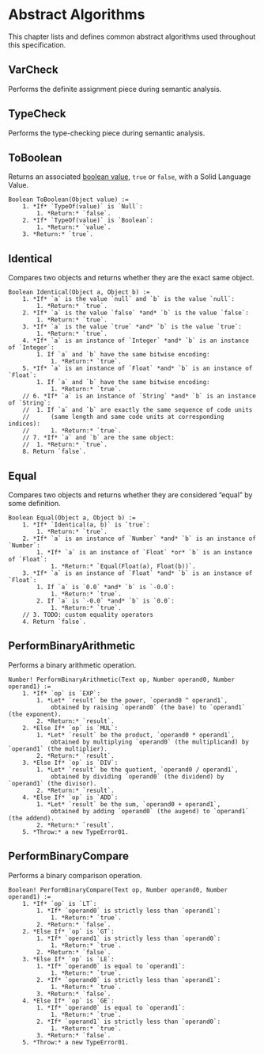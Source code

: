# Abstract Algorithms
This chapter lists and defines common abstract algorithms used throughout this specification.



## VarCheck
Performs the definite assignment piece during semantic analysis.



## TypeCheck
Performs the type-checking piece during semantic analysis.



## ToBoolean
Returns an associated [boolean value](./data-types#boolean), `true` or `false`, with a Solid Language Value.
```
Boolean ToBoolean(Object value) :=
	1. *If* `TypeOf(value)` is `Null`:
		1. *Return:* `false`.
	2. *If* `TypeOf(value)` is `Boolean`:
		1. *Return:* `value`.
	3. *Return:* `true`.
```



## Identical
Compares two objects and returns whether they are the exact same object.
```
Boolean Identical(Object a, Object b) :=
	1. *If* `a` is the value `null` and `b` is the value `null`:
		1. *Return:* `true`.
	2. *If* `a` is the value `false` *and* `b` is the value `false`:
		1. *Return:* `true`.
	3. *If* `a` is the value `true` *and* `b` is the value `true`:
		1. *Return:* `true`.
	4. *If* `a` is an instance of `Integer` *and* `b` is an instance of `Integer`:
		1. If `a` and `b` have the same bitwise encoding:
			1. *Return:* `true`.
	5. *If* `a` is an instance of `Float` *and* `b` is an instance of `Float`:
		1. If `a` and `b` have the same bitwise encoding:
			1. *Return:* `true`.
	// 6. *If* `a` is an instance of `String` *and* `b` is an instance of `String`:
	// 	1. If `a` and `b` are exactly the same sequence of code units
	// 		(same length and same code units at corresponding indices):
	// 		1. *Return:* `true`.
	// 7. *If* `a` and `b` are the same object:
	// 	1. *Return:* `true`.
	8. Return `false`.
```



## Equal
Compares two objects and returns whether they are considered “equal” by some definition.
```
Boolean Equal(Object a, Object b) :=
	1. *If* `Identical(a, b)` is `true`:
		1. *Return:* `true`.
	2. *If* `a` is an instance of `Number` *and* `b` is an instance of `Number`:
		1. *If* `a` is an instance of `Float` *or* `b` is an instance of `Float`:
			1. *Return:* `Equal(Float(a), Float(b))`.
	3. *If* `a` is an instance of `Float` *and* `b` is an instance of `Float`:
		1. If `a` is `0.0` *and* `b` is `-0.0`:
			1. *Return:* `true`.
		2. If `a` is `-0.0` *and* `b` is `0.0`:
			1. *Return:* `true`.
	// 3. TODO: custom equality operators
	4. Return `false`.
```



## PerformBinaryArithmetic
Performs a binary arithmetic operation.
```
Number! PerformBinaryArithmetic(Text op, Number operand0, Number operand1) :=
	1. *If* `op` is `EXP`:
		1. *Let* `result` be the power, `operand0 ^ operand1`,
			obtained by raising `operand0` (the base) to `operand1` (the exponent).
		2. *Return:* `result`.
	2. *Else If* `op` is `MUL`:
		1. *Let* `result` be the product, `operand0 * operand1`,
			obtained by multiplying `operand0` (the multiplicand) by `operand1` (the multiplier).
		2. *Return:* `result`.
	3. *Else If* `op` is `DIV`:
		1. *Let* `result` be the quotient, `operand0 / operand1`,
			obtained by dividing `operand0` (the dividend) by `operand1` (the divisor).
		2. *Return:* `result`.
	4. *Else If* `op` is `ADD`:
		1. *Let* `result` be the sum, `operand0 + operand1`,
			obtained by adding `operand0` (the augend) to `operand1` (the addend).
		2. *Return:* `result`.
	5. *Throw:* a new TypeError01.
```



## PerformBinaryCompare
Performs a binary comparison operation.
```
Boolean! PerformBinaryCompare(Text op, Number operand0, Number operand1) :=
	1. *If* `op` is `LT`:
		1. *If* `operand0` is strictly less than `operand1`:
			1. *Return:* `true`.
		2. *Return:* `false`.
	2. *Else If* `op` is `GT`:
		1. *If* `operand1` is strictly less than `operand0`:
			1. *Return:* `true`.
		2. *Return:* `false`.
	3. *Else If* `op` is `LE`:
		1. *If* `operand0` is equal to `operand1`:
			1. *Return:* `true`.
		2. *If* `operand0` is strictly less than `operand1`:
			1. *Return:* `true`.
		3. *Return:* `false`.
	4. *Else If* `op` is `GE`:
		1. *If* `operand0` is equal to `operand1`:
			1. *Return:* `true`.
		2. *If* `operand1` is strictly less than `operand0`:
			1. *Return:* `true`.
		3. *Return:* `false`.
	5. *Throw:* a new TypeError01.
```
